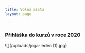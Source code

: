 ```yaml
---
title: Volná místa
layout: page

---
```

### **Přihláška do kurzů v roce 2020**

![](/uploads/joga-leden (1).jpg)